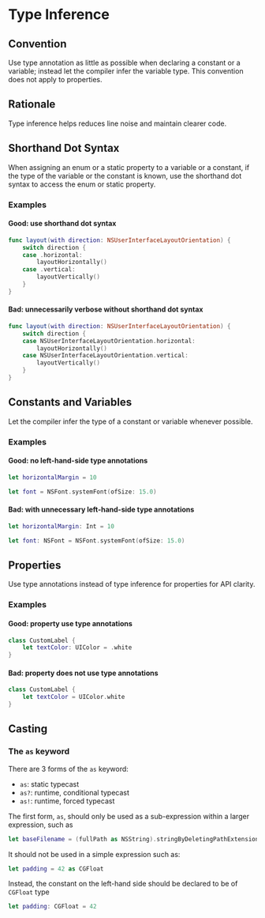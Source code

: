 # Type Inference

## Convention

Use type annotation as little as possible when declaring a constant or a variable; instead let the compiler infer the variable type. This convention does not apply to properties.

## Rationale

Type inference helps reduces line noise and maintain clearer code.

## Shorthand Dot Syntax

When assigning an enum or a static property to a variable or a constant, if the type of the variable or the constant is known, use the shorthand dot syntax to access the enum or static property.

### Examples

#### Good: use shorthand dot syntax

``` swift
func layout(with direction: NSUserInterfaceLayoutOrientation) {
    switch direction {
    case .horizontal:
        layoutHorizontally()
    case .vertical: 
        layoutVertically()
    }
}

```

#### Bad: unnecessarily verbose without shorthand dot syntax

``` swift
func layout(with direction: NSUserInterfaceLayoutOrientation) {
    switch direction {
    case NSUserInterfaceLayoutOrientation.horizontal:
        layoutHorizontally()
    case NSUserInterfaceLayoutOrientation.vertical: 
        layoutVertically()
    }
}

```

## Constants and Variables

Let the compiler infer the type of a constant or variable whenever possible. 

### Examples

#### Good: no left-hand-side type annotations

``` swift
let horizontalMargin = 10

let font = NSFont.systemFont(ofSize: 15.0)
```

#### Bad: with unnecessary left-hand-side type annotations

``` swift
let horizontalMargin: Int = 10

let font: NSFont = NSFont.systemFont(ofSize: 15.0)
```

## Properties

Use type annotations instead of type inference for properties for API clarity.

### Examples

#### Good: property use type annotations 

``` swift
class CustomLabel {
    let textColor: UIColor = .white
}
```

#### Bad: property does not use type annotations 

``` swift
class CustomLabel {
    let textColor = UIColor.white
}
```

## Casting

### The `as` keyword

There are 3 forms of the `as` keyword:

- `as`: static typecast
- `as?`: runtime, conditional typecast
- `as!`: runtime, forced typecast

The first form, `as`, should only be used as a sub-expression within a larger expression, such as
```swift
let baseFilename = (fullPath as NSString).stringByDeletingPathExtension
```

It should not be used in a simple expression such as:
```swift
let padding = 42 as CGFloat
```

Instead, the constant on the left-hand side should be declared to be of `CGFloat` type
```swift
let padding: CGFloat = 42

